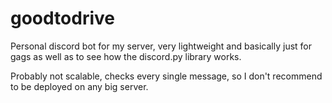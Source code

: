 # goodtodrive
Personal discord bot for my server, very lightweight and basically just for gags as well as to see how the discord.py library works.

Probably not scalable, checks every single message, so I don't recommend to be deployed on any big server.
